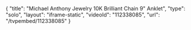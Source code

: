 {
    "title": "Michael Anthony Jewelry 10K Brilliant Chain 9\" Anklet",
    "type": "solo",
    "layout": "iframe-static",
    "videoId": "112338085",
    "url": "\/tvpembed\/112338085"
}